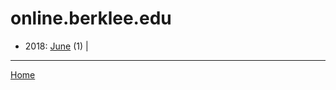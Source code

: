 # online.berklee.edu

  * 2018: 
      [June](./online-berklee-edu-2018-06.md) (1) | 

----

[Home](../)
